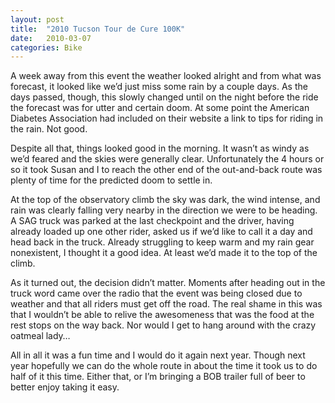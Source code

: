 ```yaml
---
layout: post
title:  "2010 Tucson Tour de Cure 100K"
date:   2010-03-07
categories: Bike
---
```


A week away from this event the weather looked alright and from what was forecast, it looked like we’d just miss some rain by a couple days. As the days passed, though, this slowly changed until on the night before the ride the forecast was for utter and certain doom. At some point the American Diabetes Association had included on their website a link to tips for riding in the rain. Not good.

Despite all that, things looked good in the morning. It wasn’t as windy as we’d feared and the skies were generally clear. Unfortunately the 4 hours or so it took Susan and I to reach the other end of the out-and-back route was plenty of time for the predicted doom to settle in.

At the top of the observatory climb the sky was dark, the wind intense, and rain was clearly falling very nearby in the direction we were to be heading. A SAG truck was parked at the last checkpoint and the driver, having already loaded up one other rider, asked us if we’d like to call it a day and head back in the truck. Already struggling to keep warm and my rain gear nonexistent, I thought it a good idea. At least we’d made it to the top of the climb.

As it turned out, the decision didn’t matter. Moments after heading out in the truck word came over the radio that the event was being closed due to weather and that all riders must get off the road. The real shame in this was that I wouldn’t be able to relive the awesomeness that was the food at the rest stops on the way back. Nor would I get to hang around with the crazy oatmeal lady…

All in all it was a fun time and I would do it again next year. Though next year hopefully we can do the whole route in about the time it took us to do half of it this time. Either that, or I’m bringing a BOB trailer full of beer to better enjoy taking it easy.